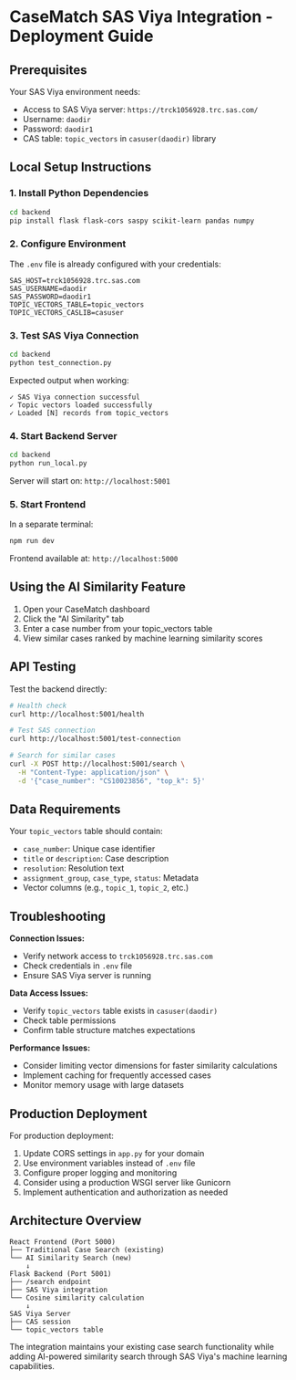 # CaseMatch SAS Viya Integration - Deployment Guide

## Prerequisites

Your SAS Viya environment needs:
- Access to SAS Viya server: `https://trck1056928.trc.sas.com/`
- Username: `daodir`
- Password: `daodir1`
- CAS table: `topic_vectors` in `casuser(daodir)` library

## Local Setup Instructions

### 1. Install Python Dependencies

```bash
cd backend
pip install flask flask-cors saspy scikit-learn pandas numpy
```

### 2. Configure Environment

The `.env` file is already configured with your credentials:
```
SAS_HOST=trck1056928.trc.sas.com
SAS_USERNAME=daodir
SAS_PASSWORD=daodir1
TOPIC_VECTORS_TABLE=topic_vectors
TOPIC_VECTORS_CASLIB=casuser
```

### 3. Test SAS Viya Connection

```bash
cd backend
python test_connection.py
```

Expected output when working:
```
✓ SAS Viya connection successful
✓ Topic vectors loaded successfully
✓ Loaded [N] records from topic_vectors
```

### 4. Start Backend Server

```bash
cd backend
python run_local.py
```

Server will start on: `http://localhost:5001`

### 5. Start Frontend

In a separate terminal:
```bash
npm run dev
```

Frontend available at: `http://localhost:5000`

## Using the AI Similarity Feature

1. Open your CaseMatch dashboard
2. Click the "AI Similarity" tab
3. Enter a case number from your topic_vectors table
4. View similar cases ranked by machine learning similarity scores

## API Testing

Test the backend directly:

```bash
# Health check
curl http://localhost:5001/health

# Test SAS connection
curl http://localhost:5001/test-connection

# Search for similar cases
curl -X POST http://localhost:5001/search \
  -H "Content-Type: application/json" \
  -d '{"case_number": "CS10023856", "top_k": 5}'
```

## Data Requirements

Your `topic_vectors` table should contain:
- `case_number`: Unique case identifier
- `title` or `description`: Case description
- `resolution`: Resolution text
- `assignment_group`, `case_type`, `status`: Metadata
- Vector columns (e.g., `topic_1`, `topic_2`, etc.)

## Troubleshooting

**Connection Issues:**
- Verify network access to `trck1056928.trc.sas.com`
- Check credentials in `.env` file
- Ensure SAS Viya server is running

**Data Access Issues:**
- Verify `topic_vectors` table exists in `casuser(daodir)`
- Check table permissions
- Confirm table structure matches expectations

**Performance Issues:**
- Consider limiting vector dimensions for faster similarity calculations
- Implement caching for frequently accessed cases
- Monitor memory usage with large datasets

## Production Deployment

For production deployment:
1. Update CORS settings in `app.py` for your domain
2. Use environment variables instead of `.env` file
3. Configure proper logging and monitoring
4. Consider using a production WSGI server like Gunicorn
5. Implement authentication and authorization as needed

## Architecture Overview

```
React Frontend (Port 5000)
├── Traditional Case Search (existing)
└── AI Similarity Search (new)
    ↓
Flask Backend (Port 5001)
├── /search endpoint
├── SAS Viya integration
└── Cosine similarity calculation
    ↓
SAS Viya Server
├── CAS session
└── topic_vectors table
```

The integration maintains your existing case search functionality while adding AI-powered similarity search through SAS Viya's machine learning capabilities.